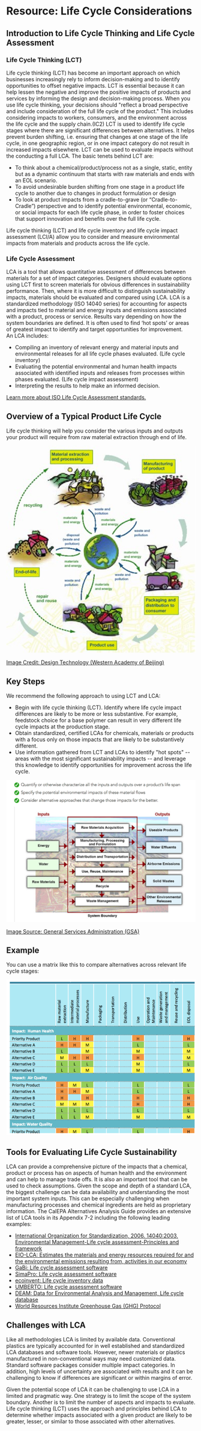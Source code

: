 # Resource:  Life Cycle Considerations
## Introduction to Life Cycle Thinking and Life Cycle Assessment
### Life Cycle Thinking (LCT)  
Life cycle thinking (LCT) has become an important approach on which businesses increasingly rely to inform decision-making and to identify opportunities to offset negative impacts. LCT is essential because it can help lessen the negative and improve the positive impacts of products and services by informing the design and decision-making process.  When you use life cycle thinking, your decisions should "reflect a broad perspective and include consideration of the full life cycle of the product." This includes considering impacts to workers, consumers, and the environment across the life cycle and the supply chain.(IC2) LCT is used to identify life cycle stages where there are significant differences between alternatives. It helps prevent burden shifting, i.e. ensuring that changes at one stage of the life cycle, in one geographic region, or in one impact category do not result in increased impacts elsewhere. LCT can be used to evaluate impacts without the conducting a full LCA.
The basic tenets behind LCT are: 
- To think about a chemical/product/process not as a single, static, entity but as a dynamic continuum that starts with raw materials and ends with an EOL scenario. 
- To avoid undesirable burden shifting from one stage in a product life cycle to another due to changes in product formulation or design
- To look at product impacts from a cradle-to-grave (or “Cradle-to-Cradle”) perspective and to identify potential environmental, economic, or social impacts for each life cycle phase, in order to foster choices that support innovation and benefits over the full life cycle.

Life cycle thinking (LCT) and life cycle inventory and life cycle impact assessment (LCI/A) allow you to consider and measure environmental impacts from materials and products across the life cycle. 

### Life Cycle Assessment
LCA is a tool that allows quantitative assessment of differences between materials for a set of impact categories. Designers should evaluate options using LCT first to screen materials for obvious differences in sustainability performance. Then, where it is more difficult to distinguish sustainability impacts, materials should be evaluated and compared using LCA. 
LCA is a standardized methodology (ISO 14040 series) for accounting for aspects and impacts tied to material and energy inputs and emissions associated with a product, process or service. Results vary depending on how the system boundaries are defined. It is often used to find ‘hot spots’ or areas of greatest impact to identify and target opportunities for improvement.   
An LCA includes:
- Compiling an inventory of relevant energy and material inputs and environmental releases for all life cycle phases evaluated. (Life cycle inventory)
- Evaluating the potential environmental and human health impacts associated with identified inputs and releases from processes within phases evaluated. (Life cycle impact assessment)
- Interpreting the results to help make an informed decision.

[Learn more about ISO Life Cycle Assessment standards.](https://www.iso.org/standard/37456.html)

## Overview of a Typical Product Life Cycle
Life cycle thinking will help you consider the various inputs and outputs your product will require from raw material extraction through end of life. 

<img src="https://github.com/NorthwestGreenChemistry/PrISM/blob/develop/app/assets/tool-life-cycle-considerations/lca-infographic.png" alt="Common phases in the life cycle of a product include material extraction and processing, manufacturing of product, packaging and distribution, produce use, and end of life. Each of these steps involves using materials and/or energy, and releasing waste and/or pollution.">

[Image Credit: Design Technology (Western Academy of Beijing)](http://www.ruthtrumpold.id.au/destech/?page_id=1765)

## Key Steps 

We recommend the following approach to using LCT and LCA: 
- Begin with life cycle thinking (LCT). Identify where life cycle impact differences are likely to be more or less substantive. For example, feedstock choice for a base polymer can result in very different life cycle impacts at the production stage.
- Obtain standardized, certified LCAs for chemicals, materials or products with a focus only on those impacts that are likely to be substantively different.
- Use information gathered from LCT and LCAs to identify "hot spots" -- areas with the most significant sustainability impacts -- and leverage this knowledge to identify opportunities for improvement across the life cycle.

<img src="https://github.com/NorthwestGreenChemistry/PrISM/blob/develop/app/assets/tool-life-cycle-considerations/lca-key-steps.png" alt="Quantify or otherwise characterize all the inputs and outputs over a product's life span. Specify the potential environmental impacts of these material flows. Consider alternative approaches that change those impacts for the better. Common inputs are energy, water, and raw materials. Common outputs are usable products, water effluents, airborne emissions, solid wastes, and other other environmental releases.">

[Image Source: General Services Administration (GSA)](https://sftool.gov/learn/about/400/life-cycle-assessment-lca-overview)

## Example

You can use a matrix like this to compare alternatives across relevant life cycle stages:

<img src="https://github.com/NorthwestGreenChemistry/PrISM/blob/develop/app/assets/tool-life-cycle-considerations/alternatives-across-lca.png" alt="Table compares product and alternatives on various impacts (e.g. human health, air quality, and water quality) for each life cycle phase assessed (e.g. raw material extraction, manufacture, use, and disposal), with each intersection rated as low, moderate, or high.">

## Tools for Evaluating Life Cycle Sustainability 
LCA can provide a comprehensive picture of the impacts that a chemical, product or process has on aspects of human health and the environment and can help to manage trade offs.  It is also an important tool that can be used to check assumptions. Given the scope and depth of a standard LCA, the biggest challenge can be data availability and understanding the most important system inputs.  This can be especially challenging when manufacturing processes and chemical ingredients are held as proprietary information. The CalEPA Alternatives Analysis Guide provides an extensive list of LCA tools in its Appendix 7-2 including the following leading examples:
- [International Organization for Standardization, 2006. 14040:2003, Environmental Management-Life cycle assessment-Principles and framework](https://www.iso.org/standard/37456.html)
- [EIO-LCA: Estimates the materials and energy resources required for and the environmental emissions resulting from, activities in our economy](http://www.eiolca.net/)
- [GaBi: Life cycle assessment software](http://www.gabi-software.com/america/overview/what-is-gabi-software/)
- [SimaPro: Life cycle assessment software](https://www.pre-sustainability.com/sustainability-consulting/sustainable-practices/custom-sustainability-software)
- [ecoinvent: Life cycle inventory data](https://simapro.com/databases/ecoinvent/?gclid=EAIaIQobChMI0fnszJf52QIViV9-Ch3YXgApEAAYASAAEgInZPD_BwE)
- [UMBERTO: Life cycle assessment software](https://www.ifu.com/en/umberto/lca-software/?gclid=EAIaIQobChMIiK2juLf52QIVBA9pCh3kCQVREAAYASAAEgJXSfD_BwE)
- [DEAM: Data for Environmental Analysis and Management, Life cycle database](http://www.ghgprotocol.org/Third-Party-Databases/DEAM)
- [World Resources Institute Greenhouse Gas (GHG) Protocol](http://www.ghgprotocol.org/sites/default/files/ghgp/standards/ghg-protocol-revised.pdf)

## Challenges with LCA 
Like all methodologies LCA is limited by available data.  Conventional plastics are typically accounted for in well established and standardized LCA databases and software tools.  However, newer materials or plastics manufactured in non-conventional ways may need customized data. Standard software packages consider multiple impact categories.  In addition, high levels of uncertainty are associated with results and it can be challenging to know if differences are significant or within margins of error. 

Given the potential scope of LCA it can be challenging to use LCA in a limited and pragmatic way.  One strategy is to limit the scope of the system boundary.  Another is to limit the number of aspects and impacts to evaluate.  Life cycle thinking (LCT) uses the approach and principles behind LCA to determine whether impacts associated with a given product are likely to be greater, lesser, or similar to those associated with other alternatives. 